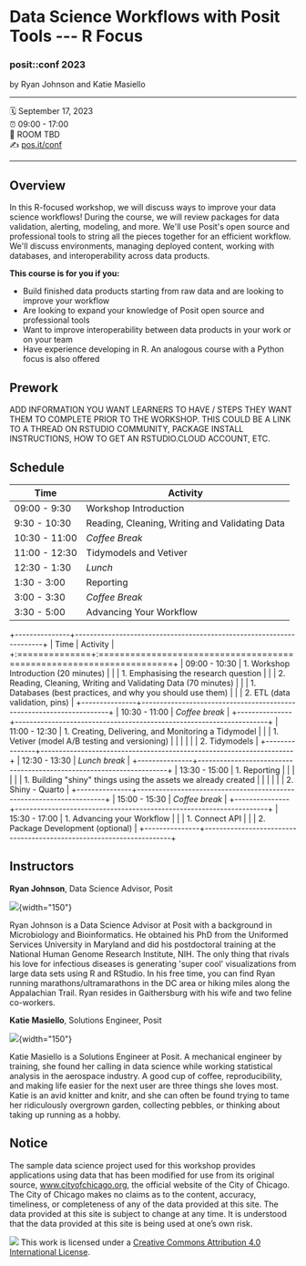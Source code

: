 # Data Science Workflows with Posit Tools --- R Focus

### posit::conf 2023

by Ryan Johnson and Katie Masiello


------------------------------------------------------------------------

:spiral_calendar: September 17, 2023\
:alarm_clock: 09:00 - 17:00\
:hotel: ROOM TBD\
:writing_hand: [pos.it/conf](http://pos.it/conf)

------------------------------------------------------------------------

## Overview

In this R-focused workshop, we will discuss ways to improve your data science workflows! During the course, we will review packages for data validation, alerting, modeling, and more. We'll use Posit's open source and professional tools to string all the pieces together for an efficient workflow. We'll discuss environments, managing deployed content, working with databases, and interoperability across data products.

**This course is for you if you:**

-   Build finished data products starting from raw data and are looking to improve your workflow
-   Are looking to expand your knowledge of Posit open source and professional tools
-   Want to improve interoperability between data products in your work or on your team
-   Have experience developing in R. An analogous course with a Python focus is also offered


## Prework

ADD INFORMATION YOU WANT LEARNERS TO HAVE / STEPS THEY WANT THEM TO COMPLETE PRIOR TO THE WORKSHOP. THIS COULD BE A LINK TO A THREAD ON RSTUDIO COMMUNITY, PACKAGE INSTALL INSTRUCTIONS, HOW TO GET AN RSTUDIO.CLOUD ACCOUNT, ETC.

## Schedule

| Time          | Activity                                       |
|---------------|------------------------------------------------|
| 09:00 - 9:30  | Workshop Introduction                          |
| 9:30 - 10:30  | Reading, Cleaning, Writing and Validating Data |
| 10:30 - 11:00 | *Coffee Break*                                 |
| 11:00 - 12:30 | Tidymodels and Vetiver                         |
| 12:30 - 1:30  | *Lunch*                                        |
| 1:30 - 3:00   | Reporting                                      |
| 3:00 - 3:30   | *Coffee Break*                                 |
| 3:30 - 5:00   | Advancing Your Workflow                        |

<!--
## Course Outline

- Workshop Introduction

- Get to know the Instructors

- Get to know the Learners

- Workshop overview and logistics

- Infrastructure set-up

- The Data

- The Workflow Goal

- Reading, Cleaning, Writing and Validating Data

- Databases (best practices and why you should use them)

- Extract-Transform-Load (ETL), data validation, and Pins.

- Creating, Delivering, and Monitoring a Tidymodel

- Tidymodels

- Vetiver

- Reporting

- Shiny & Quarto

- Advancing your Workflow

- Connect API

- Package Development (optional)

-->

<!-- TODO: refine this schedule. It's not super accurate --> 

+---------------+---------------------------------------------------------------------+
| Time          | Activity                                                            |
+:==============+:====================================================================+
| 09:00 - 10:30 | 1.  Workshop Introduction (20 minutes)                              |
|               |     1.  Emphasising the research question                           |
|               | 2.  Reading, Cleaning, Writing and Validating Data (70 minutes)     |
|               |     1.  Databases (best practices, and why you should use them)     |
|               |     2.  ETL (data validation, pins)                                 |
+---------------+---------------------------------------------------------------------+
| 10:30 - 11:00 | *Coffee break*                                                      |
+---------------+---------------------------------------------------------------------+
| 11:00 - 12:30 | 1.  Creating, Delivering, and Monitoring a Tidymodel                |
|               |     1.  Vetiver (model A/B testing and versioning)                  |
|               |                                                                     |
|               |     2.  Tidymodels                                                  |
+---------------+---------------------------------------------------------------------+
| 12:30 - 13:30 | *Lunch break*                                                       |
+---------------+---------------------------------------------------------------------+
| 13:30 - 15:00 | 1.  Reporting                                                       |
|               |                                                                     |
|               |     1.  Building "shiny" things using the assets we already created |
|               |                                                                     |
|               |     2.  Shiny - Quarto                                              |
+---------------+---------------------------------------------------------------------+
| 15:00 - 15:30 | *Coffee break*                                                      |
+---------------+---------------------------------------------------------------------+
| 15:30 - 17:00 | 1.  Advancing your Workflow                                         |
|               |     1.  Connect API                                                 |
|               |     2.  Package Development (optional)                              |
+---------------+---------------------------------------------------------------------+

## Instructors

**Ryan Johnson**, Data Science Advisor, Posit

![](https://static.rainfocus.com/posit/positconf23/att/1677178604739001JAiJ/attprofile/ryan-johnson_1677178699411001Jhx9.jpeg){width="150"}

Ryan Johnson is a Data Science Advisor at Posit with a background in Microbiology and Bioinformatics. He obtained his PhD from the Uniformed Services University in Maryland and did his postdoctoral training at the National Human Genome Research Institute, NIH. The only thing that rivals his love for infectious diseases is generating 'super cool' visualizations from large data sets using R and RStudio. In his free time, you can find Ryan running marathons/ultramarathons in the DC area or hiking miles along the Appalachian Trail. Ryan resides in Gaithersburg with his wife and two feline co-workers.

**Katie Masiello**, Solutions Engineer, Posit

![](https://static.rainfocus.com/posit/positconf23/att/1677178634814001OIcK/attprofile/katie-masiello_1677178747298001qORW.jpeg){width="150"}

Katie Masiello is a Solutions Engineer at Posit. A mechanical engineer by training, she found her calling in data science while working statistical analysis in the aerospace industry. A good cup of coffee, reproducibility, and making life easier for the next user are three things she loves most. Katie is an avid knitter and knitr, and she can often be found trying to tame her ridiculously overgrown garden, collecting pebbles, or thinking about taking up running as a hobby.


## Notice
The sample data science project used for this workshop provides applications using data that has been modified for use from its original source, www.cityofchicago.org, the official website of the City of Chicago. The City of Chicago makes no claims as to the content, accuracy, timeliness, or completeness of any of the data provided at this site. The data provided at this site is subject to change at any time. It is understood that the data provided at this site is being used at one’s own risk.

![](https://i.creativecommons.org/l/by/4.0/88x31.png) This work is licensed under a [Creative Commons Attribution 4.0 International License](https://creativecommons.org/licenses/by/4.0/).
